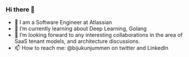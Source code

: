 ### Hi there 👋

- 🔭 I am a Software Engineer at Atlassian
- 🌱 I’m currently learning about Deep Learning, Golang
- 👯 I’m looking forward to any interesting collaborations in the area of SaaS tenant models, and architecture discussions.
- 📫 How to reach me: @bijukunjummen on twitter and LinkedIn

<!--
**bijukunjummen/bijukunjummen** is a ✨ _special_ ✨ repository because its `README.md` (this file) appears on your GitHub profile.

Here are some ideas to get you started:

- 🔭 I’m currently working on ...
- 🌱 I’m currently learning ...
- 👯 I’m looking to collaborate on ...
- 🤔 I’m looking for help with ...
- 💬 Ask me about ...
- 📫 How to reach me: ...
- 😄 Pronouns: ...
- ⚡ Fun fact: ...
-->
